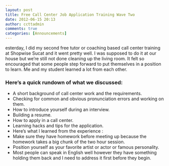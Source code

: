 ```yaml
---
layout: post
title: Free Call Center Job Application Training Wave Two
date: 2012-06-15 20:13
author: ccttadmin
comments: true
categories: [Announcements]
---
```

esterday, I did my second free tutor or coaching based call center training at Shopwise Sucat and it went pretty well. I was supposed to do it at our house but we’re still not done cleaning up the living room. It felt so encouraged that some people step forward to put themselves in a position to learn. Me and my student learned a lot from each other.
<h3>Here’s a quick rundown of what we discussed:</h3>
<ul>
	<li>A short background of call center work and the requirements.</li>
	<li>Checking for common and obvious pronunciation errors and working on them.</li>
	<li>How to introduce yourself during an interview.</li>
	<li>Building a resume.</li>
	<li>How to apply in a call center.</li>
	<li>Learning hacks and tips for the application.</li>
	<li>Here’s what I learned from the experience :</li>
	<li>Make sure they have homework before meeting up because the homework takes a big chunk of the two hour session.</li>
	<li>Position yourself as your favorite artist or actor or famous personality.</li>
	<li>Most people can speak in English well however they have something holding them back and I need to address it first before they begin.</li>
</ul>
